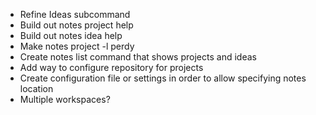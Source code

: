 * Refine Ideas subcommand
* Build out notes project help
* Build out notes idea help
* Make notes project -l perdy
* Create notes list command that shows projects and ideas
* Add way to configure repository for projects
* Create configuration file or settings in order to allow specifying notes location
* Multiple workspaces?

